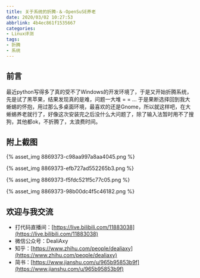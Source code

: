 ```yaml
---
title: 关于系统的折腾-＆-OpenSuSE养老
date: 2020/03/02 10:27:53
abbrlink: 4b4ec861f1535667
categories:
- Linux评测
tags:
- 折腾
- 系统
---
```

## 前言
最近python写得多了真的受不了Windows的开发环境了，于是又开始折腾系统，先是试了黑苹果，结果发现真的是难，问题一大堆 = = ... 
于是果断选择回到我大蜥蜴的怀抱，用过那么多桌面环境，最喜欢的还是Gnome，所以就这样吧，在大蜥蜴养老就行了，好像这次安装完之后没什么大问题了，除了输入法暂时用不了搜狗，其他都ok，不折腾了，太浪费时间。


## 附上截图

{% asset_img 8869373-c98aa997a8aa4045.png %}


{% asset_img 8869373-efb727ad552265b3.png %}


{% asset_img 8869373-f5fdc521f5c77c05.png %}

{% asset_img 8869373-98b00dc4f5c46182.png %}

## 欢迎与我交流
- 打代码直播间：[https://live.bilibili.com/11883038](https://live.bilibili.com/11883038)
- 微信公众号：DealiAxy
- 知乎：[https://www.zhihu.com/people/dealiaxy](https://www.zhihu.com/people/dealiaxy)
- 简书：[https://www.jianshu.com/u/965b95853b9f](https://www.jianshu.com/u/965b95853b9f)
